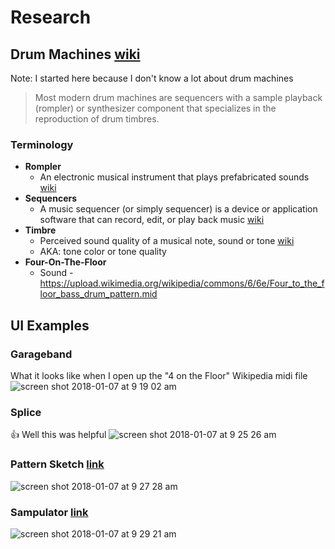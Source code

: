 # Research

## Drum Machines [wiki](https://en.wikipedia.org/wiki/Drum_machine)
Note: I started here because I don't know a lot about drum machines

> Most modern drum machines are sequencers with a sample playback (rompler) or synthesizer component that specializes in the reproduction of drum timbres.

### Terminology
- **Rompler**
  + An electronic musical instrument that plays prefabricated sounds [wiki](https://en.wikipedia.org/wiki/Rompler)
- **Sequencers**
  + A music sequencer (or simply sequencer) is a device or application software that can record, edit, or play back music [wiki](https://en.wikipedia.org/wiki/Music_sequencer)
- **Timbre**
  + Perceived sound quality of a musical note, sound or tone [wiki](https://en.wikipedia.org/wiki/Timbre)
  + AKA: tone color or tone quality
- **Four-On-The-Floor**
  + Sound - https://upload.wikimedia.org/wikipedia/commons/6/6e/Four_to_the_floor_bass_drum_pattern.mid


## UI Examples

### Garageband
What it looks like when I open up the "4 on the Floor" Wikipedia midi file
![screen shot 2018-01-07 at 9 19 02 am](https://user-images.githubusercontent.com/523933/34650253-e073c4ba-f38b-11e7-85fd-70dc38233e53.png)

### Splice
👍 Well this was helpful
![screen shot 2018-01-07 at 9 25 26 am](https://user-images.githubusercontent.com/523933/34650289-bd10c5bc-f38c-11e7-8174-afe7eb05c64c.png)

### Pattern Sketch [link](http://patternsketch.com/)
![screen shot 2018-01-07 at 9 27 28 am](https://user-images.githubusercontent.com/523933/34650303-09be0c3a-f38d-11e7-9447-bc9c1467f63d.png)

### Sampulator [link](http://sampulator.com/stevespaced/malibu-forever)
![screen shot 2018-01-07 at 9 29 21 am](https://user-images.githubusercontent.com/523933/34650312-443695bc-f38d-11e7-8e51-b714c2b550e3.png)


